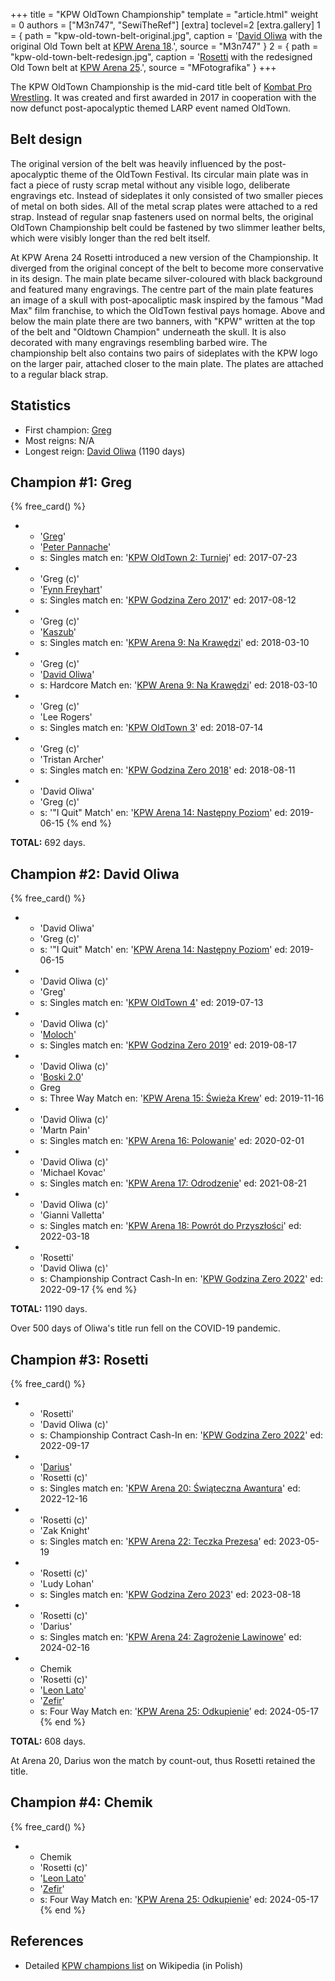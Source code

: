 +++
title = "KPW OldTown Championship"
template = "article.html"
weight = 0
authors = ["M3n747", "SewiTheRef"]
[extra]
toclevel=2
[extra.gallery]
1 = { path = "kpw-old-town-belt-original.jpg", caption = '[David Oliwa](@/w/david-oliwa.md) with the original Old Town belt at [KPW Arena 18](@/e/kpw/2022-03-18-kpw-arena-18-powrot-do-przyszlosci.md).', source = "M3n747" }
2 = { path = "kpw-old-town-belt-redesign.jpg", caption = '[Rosetti](@/w/rosetti.md) with the redesigned Old Town belt at [KPW Arena 25](@/e/kpw/2024-05-17-kpw-arena-25.md).', source = "MFotografika" }
+++

The KPW OldTown Championship is the mid-card title belt of [Kombat Pro Wrestling](@/o/kpw.md). It was created and first awarded in 2017 in cooperation with the now defunct post-apocalyptic themed LARP event named OldTown.

<!-- more -->

## Belt design

The original version of the belt was heavily influenced by the post-apocalyptic theme of the OldTown Festival.
Its circular main plate was in fact a piece of rusty scrap metal without any visible logo, deliberate engravings etc.
Instead of sideplates it only consisted of two smaller pieces of metal on both sides.
All of the metal scrap plates were attached to a red strap.
Instead of regular snap fasteners used on normal belts, the original OldTown Championship belt could be fastened by two slimmer leather belts, which were visibly longer than the red belt itself.

At KPW Arena 24 Rosetti introduced a new version of the Championship.
It diverged from the original concept of the belt to become more conservative in its design.
The main plate became silver-coloured with black background and featured many engravings.
The centre part of the main plate features an image of a skull with post-apocaliptic mask inspired by the famous "Mad Max" film franchise, to which the OldTown festival pays homage.
Above and below the main plate there are two banners, with "KPW" written at the top of the belt and "Oldtown Champion" underneath the skull.
It is also decorated with many engravings resembling barbed wire.
The championship belt also contains two pairs of sideplates with the KPW logo on the larger pair, attached closer to the main plate. The plates are attached to a regular black strap.


## Statistics

* First champion: [Greg](@/w/greg.md)
* Most reigns: N/A
* Longest reign: [David Oliwa](@/w/david-oliwa.md) (1190 days)

## Champion #1: Greg

{% free_card() %}
- - '[Greg](@/w/greg.md)'
  - '[Peter Pannache](@/w/peter-pannache.md)'
  - s: Singles match
    en: '[KPW OldTown 2: Turniej](@/e/kpw/2017-07-23-kpw-oldtown-2.md)'
    ed: 2017-07-23
- - 'Greg (c)'
  - '[Fynn Freyhart](@/w/fynn-freyhart.md)'
  - s: Singles match
    en: '[KPW Godzina Zero 2017](@/e/kpw/2017-08-12-kpw-godzina-zero-2017.md)'
    ed: 2017-08-12
- - 'Greg (c)'
  - '[Kaszub](@/w/kaszub.md)'
  - s: Singles match
    en: '[KPW Arena 9: Na Krawędzi](@/e/kpw/2018-03-10-kpw-arena-9-na-krawedzi.md)'
    ed: 2018-03-10
- - 'Greg (c)'
  - '[David Oliwa](@/w/david-oliwa.md)'
  - s: Hardcore Match
    en: '[KPW Arena 9: Na Krawędzi](@/e/kpw/2018-03-10-kpw-arena-9-na-krawedzi.md)'
    ed: 2018-03-10
- - 'Greg (c)'
  - 'Lee Rogers'
  - s: Singles match
    en: '[KPW OldTown 3](@/e/kpw/2018-07-14-kpw-oldtown-3.md)'
    ed: 2018-07-14
- - 'Greg (c)'
  - 'Tristan Archer'
  - s: Singles match
    en: '[KPW Godzina Zero 2018](@/e/kpw/2018-08-11-kpw-godzina-zero-2018.md)'
    ed: 2018-08-11
- - 'David Oliwa'
  - 'Greg (c)'
  - s: '"I Quit" Match'
    en: '[KPW Arena 14: Następny Poziom](@/e/kpw/2019-06-15-kpw-arena-14-nastepny-poziom.md)'
    ed: 2019-06-15
{% end %}

**TOTAL:** 692 days.

## Champion #2: David Oliwa

{% free_card() %}
- - 'David Oliwa'
  - 'Greg (c)'
  - s: '"I Quit" Match'
    en: '[KPW Arena 14: Następny Poziom](@/e/kpw/2019-06-15-kpw-arena-14-nastepny-poziom.md)'
    ed: 2019-06-15
- - 'David Oliwa (c)'
  - 'Greg'
  - s: Singles match
    en: '[KPW OldTown 4](@/e/kpw/2019-07-13-kpw-oldtown-4.md)'
    ed: 2019-07-13
- - 'David Oliwa (c)'
  - '[Moloch](@/w/moloch.md)'
  - s: Singles match
    en: '[KPW Godzina Zero 2019](@/e/kpw/2019-08-17-kpw-godzina-zero-2019.md)'
    ed: 2019-08-17
- - 'David Oliwa (c)'
  - '[Boski 2.0](@/w/ostrowski.md)'
  - Greg
  - s: Three Way Match
    en: '[KPW Arena 15: Świeża Krew](@/e/kpw/2019-11-16-kpw-arena-15-swieza-krew.md)'
    ed: 2019-11-16
- - 'David Oliwa (c)'
  - 'Martn Pain'
  - s: Singles match
    en: '[KPW Arena 16: Polowanie](@/e/kpw/2020-02-01-kpw-arena-16-polowanie.md)'
    ed: 2020-02-01
- - 'David Oliwa (c)'
  - 'Michael Kovac'
  - s: Singles match
    en: '[KPW Arena 17: Odrodzenie](@/e/kpw/2021-08-21-kpw-arena-17-odrodzenie.md)'
    ed: 2021-08-21
- - 'David Oliwa (c)'
  - 'Gianni Valletta'
  - s: Singles match
    en: '[KPW Arena 18: Powrót do Przyszłości](@/e/kpw/2022-03-18-kpw-arena-18-powrot-do-przyszlosci.md)'
    ed: 2022-03-18
- - 'Rosetti'
  - 'David Oliwa (c)'
  - s: Championship Contract Cash-In
    en: '[KPW Godzina Zero 2022](@/e/kpw/2022-09-17-kpw-godzina-zero-2022.md)'
    ed: 2022-09-17
{% end %}

**TOTAL:** 1190 days.

Over 500 days of Oliwa's title run fell on the COVID-19 pandemic.

## Champion #3: Rosetti

{% free_card() %}
- - 'Rosetti'
  - 'David Oliwa (c)'
  - s: Championship Contract Cash-In
    en: '[KPW Godzina Zero 2022](@/e/kpw/2022-09-17-kpw-godzina-zero-2022.md)'
    ed: 2022-09-17
- - '[Darius](@/w/darius.md)'
  - 'Rosetti (c)'
  - s: Singles match
    en: '[KPW Arena 20: Świąteczna Awantura](@/e/kpw/2022-12-16-kpw-arena-20.md)'
    ed: 2022-12-16
- - 'Rosetti (c)'
  - 'Zak Knight'
  - s: Singles match
    en: '[KPW Arena 22: Teczka Prezesa](@/e/kpw/2023-05-19-kpw-arena-22.md)'
    ed: 2023-05-19
- - 'Rosetti (c)'
  - 'Ludy Lohan'
  - s: Singles match
    en: '[KPW Godzina Zero 2023](@/e/kpw/2023-08-18-kpw-godzina-zero-2023.md)'
    ed: 2023-08-18
- - 'Rosetti (c)'
  - 'Darius'
  - s: Singles match
    en: '[KPW Arena 24: Zagrożenie Lawinowe](@/e/kpw/2024-02-16-kpw-arena-24-zagrozenie-lawinowe.md)'
    ed: 2024-02-16
- - Chemik
  - 'Rosetti (c)'
  - '[Leon Lato](@/w/leon-lato.md)'
  - '[Zefir](@/w/zefir.md)'
  - s: Four Way Match
    en: '[KPW Arena 25: Odkupienie](@/e/kpw/2024-05-17-kpw-arena-25.md)'
    ed: 2024-05-17
{% end %}

**TOTAL:** 608 days.

At Arena 20, Darius won the match by count-out, thus Rosetti retained the title.

## Champion #4: Chemik

{% free_card() %}
- - Chemik
  - 'Rosetti (c)'
  - '[Leon Lato](@/w/leon-lato.md)'
  - '[Zefir](@/w/zefir.md)'
  - s: Four Way Match
    en: '[KPW Arena 25: Odkupienie](@/e/kpw/2024-05-17-kpw-arena-25.md)'
    ed: 2024-05-17
{% end %}


## References

* Detailed [KPW champions list](https://pl.wikipedia.org/wiki/Wikipedysta:M3n747/brudnopis/mistrzowiekpw) on Wikipedia (in Polish)
